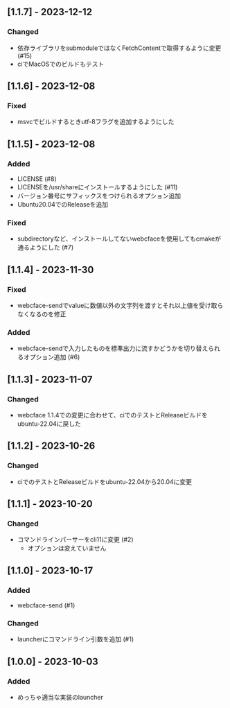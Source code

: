 ## [1.1.7] - 2023-12-12
### Changed
* 依存ライブラリをsubmoduleではなくFetchContentで取得するように変更 (#15)
* ciでMacOSでのビルドもテスト

## [1.1.6] - 2023-12-08
### Fixed
* msvcでビルドするときutf-8フラグを追加するようにした

## [1.1.5] - 2023-12-08
### Added
* LICENSE (#8)
* LICENSEを/usr/shareにインストールするようにした (#11)
* バージョン番号にサフィックスをつけられるオプション追加
* Ubuntu20.04でのReleaseを追加

### Fixed
* subdirectoryなど、インストールしてないwebcfaceを使用してもcmakeが通るようにした (#7)

## [1.1.4] - 2023-11-30
### Fixed
* webcface-sendでvalueに数値以外の文字列を渡すとそれ以上値を受け取らなくなるのを修正
### Added
* webcface-sendで入力したものを標準出力に流すかどうかを切り替えられるオプション追加 (#6)

## [1.1.3] - 2023-11-07
### Changed
* webcface 1.1.4での変更に合わせて、ciでのテストとReleaseビルドをubuntu-22.04に戻した

## [1.1.2] - 2023-10-26
### Changed
* ciでのテストとReleaseビルドをubuntu-22.04から20.04に変更

## [1.1.1] - 2023-10-20
### Changed
* コマンドラインパーサーをcli11に変更 (#2)
	* オプションは変えていません

## [1.1.0] - 2023-10-17
### Added
* webcface-send (#1)
### Changed
* launcherにコマンドライン引数を追加 (#1)

## [1.0.0] - 2023-10-03
### Added
* めっちゃ適当な実装のlauncher

